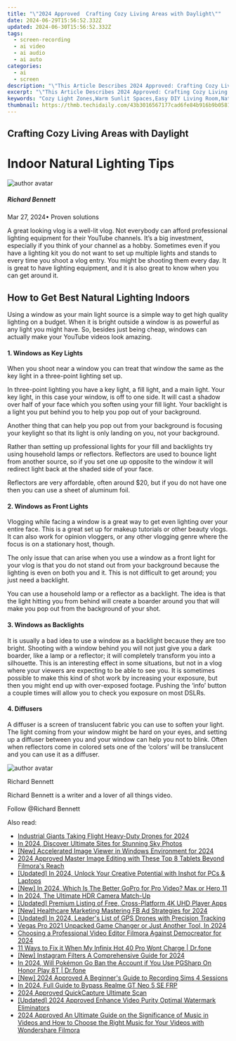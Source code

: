```yaml
---
title: "\"2024 Approved  Crafting Cozy Living Areas with Daylight\""
date: 2024-06-29T15:56:52.332Z
updated: 2024-06-30T15:56:52.332Z
tags: 
  - screen-recording
  - ai video
  - ai audio
  - ai auto
categories: 
  - ai
  - screen
description: "\"This Article Describes 2024 Approved: Crafting Cozy Living Areas with Daylight\""
excerpt: "\"This Article Describes 2024 Approved: Crafting Cozy Living Areas with Daylight\""
keywords: "Cozy Light Zones,Warm Sunlit Spaces,Easy DIY Living Room,Natural Bright Quarters,Soft Daylight Rooms,Comfy Cozy Areas,Inspired Home Luminescence"
thumbnail: https://thmb.techidaily.com/43b3016567177cad6fe84b916b9b05812f511a2dc184d4caf7d23cf42a2ae057.jpg
---
```


## Crafting Cozy Living Areas with Daylight

# Indoor Natural Lighting Tips

![author avatar](https://images.wondershare.com/filmora/article-images/richard-bennett.jpg)

##### Richard Bennett

 Mar 27, 2024• Proven solutions

 A great looking vlog is a well-lit vlog. Not everybody can afford professional lighting equipment for their YouTube channels. It’s a big investment, especially if you think of your channel as a hobby. Sometimes even if you have a lighting kit you do not want to set up multiple lights and stands to every time you shoot a vlog entry. You might be shooting them every day. It is great to have lighting equipment, and it is also great to know when you can get around it.

## How to Get Best Natural Lighting Indoors

 Using a window as your main light source is a simple way to get high quality lighting on a budget. When it is bright outside a window is as powerful as any light you might have. So, besides just being cheap, windows can actually make your YouTube videos look amazing.

#### 1\. Windows as Key Lights

 When you shoot near a window you can treat that window the same as the key light in a three-point lighting set up.

 In three-point lighting you have a key light, a fill light, and a main light. Your key light, in this case your window, is off to one side. It will cast a shadow over half of your face which you soften using your fill light. Your backlight is a light you put behind you to help you pop out of your background.

 Another thing that can help you pop out from your background is focusing your keylight so that its light is only landing on you, not your background.

 Rather than setting up professional lights for your fill and backlights try using household lamps or reflectors. Reflectors are used to bounce light from another source, so if you set one up opposite to the window it will redirect light back at the shaded side of your face.

 Reflectors are very affordable, often around $20, but if you do not have one then you can use a sheet of aluminum foil.

#### 2\. Windows as Front Lights

 Vlogging while facing a window is a great way to get even lighting over your entire face. This is a great set up for makeup tutorials or other beauty vlogs. It can also work for opinion vloggers, or any other vlogging genre where the focus is on a stationary host, though.

 The only issue that can arise when you use a window as a front light for your vlog is that you do not stand out from your background because the lighting is even on both you and it. This is not difficult to get around; you just need a backlight.

 You can use a household lamp or a reflector as a backlight. The idea is that the light hitting you from behind will create a boarder around you that will make you pop out from the background of your shot.

#### 3\. Windows as Backlights

 It is usually a bad idea to use a window as a backlight because they are too bright. Shooting with a window behind you will not just give you a dark boarder, like a lamp or a reflector; it will completely transform you into a silhouette. This is an interesting effect in some situations, but not in a vlog where your viewers are expecting to be able to see you. It is sometimes possible to make this kind of shot work by increasing your exposure, but then you might end up with over-exposed footage. Pushing the ‘info’ button a couple times will allow you to check you exposure on most DSLRs.

#### 4\. Diffusers

 A diffuser is a screen of translucent fabric you can use to soften your light. The light coming from your window might be hard on your eyes, and setting up a diffuser between you and your window can help you not to blink. Often when reflectors come in colored sets one of the ‘colors’ will be translucent and you can use it as a diffuser.

![author avatar](https://images.wondershare.com/filmora/article-images/richard-bennett.jpg)

Richard Bennett

Richard Bennett is a writer and a lover of all things video.

Follow @Richard Bennett


<ins class="adsbygoogle"
     style="display:block"
     data-ad-format="autorelaxed"
     data-ad-client="ca-pub-7571918770474297"
     data-ad-slot="1223367746"></ins>



<ins class="adsbygoogle"
     style="display:block"
     data-ad-client="ca-pub-7571918770474297"
     data-ad-slot="8358498916"
     data-ad-format="auto"
     data-full-width-responsive="true"></ins>


<span class="atpl-alsoreadstyle">Also read:</span>
<div><ul>
<li><a href="https://fox-glue.techidaily.com/industrial-giants-taking-flight-heavy-duty-drones-for-2024/"><u>Industrial Giants Taking Flight  Heavy-Duty Drones for 2024</u></a></li>
<li><a href="https://fox-glue.techidaily.com/in-2024-discover-ultimate-sites-for-stunning-sky-photos/"><u>In 2024, Discover Ultimate Sites for Stunning Sky Photos</u></a></li>
<li><a href="https://fox-glue.techidaily.com/new-accelerated-image-viewer-in-windows-environment-for-2024/"><u>[New] Accelerated Image Viewer in Windows Environment for 2024</u></a></li>
<li><a href="https://fox-glue.techidaily.com/2024-approved-master-image-editing-with-these-top-8-tablets-beyond-filmoras-reach/"><u>2024 Approved  Master Image Editing with These Top 8 Tablets  Beyond Filmora's Reach</u></a></li>
<li><a href="https://fox-glue.techidaily.com/updated-in-2024-unlock-your-creative-potential-with-inshot-for-pcs-and-laptops/"><u>[Updated] In 2024, Unlock Your Creative Potential with Inshot for PCs & Laptops</u></a></li>
<li><a href="https://fox-glue.techidaily.com/new-in-2024-which-is-the-better-gopro-for-pro-video-max-or-hero-11/"><u>[New] In 2024, Which Is The Better GoPro for Pro Video? Max or Hero 11</u></a></li>
<li><a href="https://fox-glue.techidaily.com/in-2024-the-ultimate-hdr-camera-match-up/"><u>In 2024, The Ultimate HDR Camera Match-Up</u></a></li>
<li><a href="https://fox-glue.techidaily.com/updated-premium-listing-of-free-cross-platform-4k-uhd-player-apps/"><u>[Updated] Premium Listing of Free, Cross-Platform 4K UHD Player Apps</u></a></li>
<li><a href="https://fox-glue.techidaily.com/new-healthcare-marketing-mastering-fb-ad-strategies-for-2024/"><u>[New] Healthcare Marketing  Mastering FB Ad Strategies for 2024</u></a></li>
<li><a href="https://fox-glue.techidaily.com/updated-in-2024-leaders-list-of-gps-drones-with-precision-tracking/"><u>[Updated] In 2024, Leader's List of GPS Drones with Precision Tracking</u></a></li>
<li><a href="https://article-tips.techidaily.com/vegas-pro-2021-unpacked-game-changer-or-just-another-tool-in-2024/"><u>Vegas Pro 2021 Unpacked  Game Changer or Just Another Tool, In 2024</u></a></li>
<li><a href="https://desktop-recording.techidaily.com/choosing-a-professional-video-editor-filmora-against-democreator-for-2024/"><u>Choosing a Professional Video Editor  Filmora Against Democreator for 2024</u></a></li>
<li><a href="https://howto.techidaily.com/11-ways-to-fix-it-when-my-infinix-hot-40-pro-wont-charge-drfone-by-drfone-fix-android-problems-fix-android-problems/"><u>11 Ways to Fix it When My Infinix Hot 40 Pro Wont Charge | Dr.fone</u></a></li>
<li><a href="https://instagram-videos.techidaily.com/new-instagram-filters-a-comprehensive-guide-for-2024/"><u>[New] Instagram Filters  A Comprehensive Guide for 2024</u></a></li>
<li><a href="https://pokemon-go-android.techidaily.com/in-2024-will-pokemon-go-ban-the-account-if-you-use-pgsharp-on-honor-play-8t-drfone-by-drfone-virtual-android/"><u>In 2024, Will Pokémon Go Ban the Account if You Use PGSharp On Honor Play 8T | Dr.fone</u></a></li>
<li><a href="https://screen-sharing-recording.techidaily.com/new-2024-approved-a-beginners-guide-to-recording-sims-4-sessions/"><u>[New] 2024 Approved  A Beginner's Guide to Recording Sims 4 Sessions</u></a></li>
<li><a href="https://android-frp.techidaily.com/in-2024-full-guide-to-bypass-realme-gt-neo-5-se-frp-by-drfone-android/"><u>In 2024, Full Guide to Bypass Realme GT Neo 5 SE FRP</u></a></li>
<li><a href="https://video-screen-grab.techidaily.com/2024-approved-quickcapture-ultimate-scan/"><u>2024 Approved  QuickCapture Ultimate Scan</u></a></li>
<li><a href="https://tiktok-clips.techidaily.com/updated-2024-approved-enhance-video-purity-optimal-watermark-eliminators/"><u>[Updated] 2024 Approved  Enhance Video Purity  Optimal Watermark Eliminators</u></a></li>
<li><a href="https://ai-editing-video.techidaily.com/2024-approved-an-ultimate-guide-on-the-significance-of-music-in-videos-and-how-to-choose-the-right-music-for-your-videos-with-wondershare-filmora/"><u>2024 Approved An Ultimate Guide on the Significance of Music in Videos and How to Choose the Right Music for Your Videos with Wondershare Filmora</u></a></li>
</ul></div>
